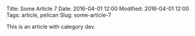 Title: Some Article 7
Date: 2016-04-01 12:00
Modified: 2016-04-01 12:00
Tags: article, pelican
Slug: some-article-7

This is an article with category dev.